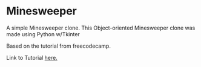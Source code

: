 # **Minesweeper**
A simple Minesweeper clone.
This Object-oriented Minesweeper clone was made using Python w/Tkinter

Based on the tutorial from freecodecamp.

Link to Tutorial [here.](https://www.freecodecamp.org/news/object-oriented-programming-with-python-code-a-minesweeper-game/)
